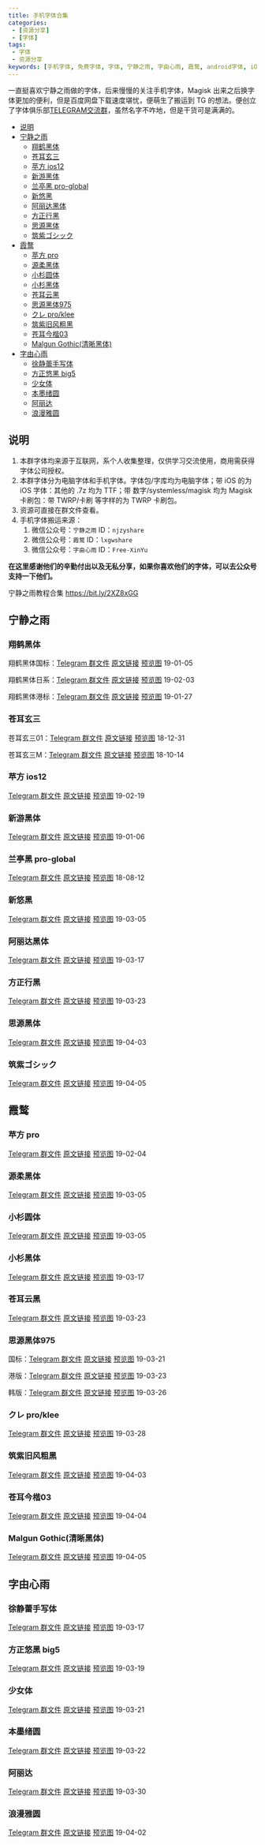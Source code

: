 ```yaml
---
title: 手机字体合集
categories: 
 - [资源分享]
 - [字体]
tags:
 - 字体
 - 资源分享
keywords: [手机字体, 免费字体, 字体, 宁静之雨, 字由心雨, 霞鹜, android字体, iOS字体, 苹果字体]
---
```


一直挺喜欢宁静之雨做的字体，后来慢慢的关注手机字体，Magisk 出来之后换字体更加的便利，但是百度网盘下载速度堪忧，便萌生了搬运到 TG 的想法。便创立了字体俱乐部[TELEGRAM交流群](https://t.me/fontclub)，虽然名字不咋地，但是干货可是满满的。

<!-- more -->

- [说明](#%E8%AF%B4%E6%98%8E)
- [宁静之雨](#%E5%AE%81%E9%9D%99%E4%B9%8B%E9%9B%A8)
  - [翔鹤黑体](#%E7%BF%94%E9%B9%A4%E9%BB%91%E4%BD%93)
  - [苍耳玄三](#%E8%8B%8D%E8%80%B3%E7%8E%84%E4%B8%89)
  - [苹方 ios12](#%E8%8B%B9%E6%96%B9-ios12)
  - [新游黑体](#%E6%96%B0%E6%B8%B8%E9%BB%91%E4%BD%93)
  - [兰亭黑 pro-global](#%E5%85%B0%E4%BA%AD%E9%BB%91-pro-global)
  - [新悠黑](#%E6%96%B0%E6%82%A0%E9%BB%91)
  - [阿丽达黑体](#%E9%98%BF%E4%B8%BD%E8%BE%BE%E9%BB%91%E4%BD%93)
  - [方正行黑](#%E6%96%B9%E6%AD%A3%E8%A1%8C%E9%BB%91)
  - [思源黑体](#%E6%80%9D%E6%BA%90%E9%BB%91%E4%BD%93)
  - [筑紫ゴシック](#%E7%AD%91%E7%B4%AB%E3%82%B4%E3%82%B7%E3%83%83%E3%82%AF)
- [霞鹜](#%E9%9C%9E%E9%B9%9C)
  - [苹方 pro](#%E8%8B%B9%E6%96%B9-pro)
  - [源柔黑体](#%E6%BA%90%E6%9F%94%E9%BB%91%E4%BD%93)
  - [小杉圆体](#%E5%B0%8F%E6%9D%89%E5%9C%86%E4%BD%93)
  - [小杉黑体](#%E5%B0%8F%E6%9D%89%E9%BB%91%E4%BD%93)
  - [苍耳云黑](#%E8%8B%8D%E8%80%B3%E4%BA%91%E9%BB%91)
  - [思源黑体975](#%E6%80%9D%E6%BA%90%E9%BB%91%E4%BD%93975)
  - [クレ pro/klee](#%E3%82%AF%E3%83%AC-proklee)
  - [筑紫旧风粗黑](#%E7%AD%91%E7%B4%AB%E6%97%A7%E9%A3%8E%E7%B2%97%E9%BB%91)
  - [苍耳今楷03](#%E8%8B%8D%E8%80%B3%E4%BB%8A%E6%A5%B703)
  - [Malgun Gothic(清晰黑体)](#malgun-gothic%E6%B8%85%E6%99%B0%E9%BB%91%E4%BD%93)
- [字由心雨](#%E5%AD%97%E7%94%B1%E5%BF%83%E9%9B%A8)
  - [徐静蕾手写体](#%E5%BE%90%E9%9D%99%E8%95%BE%E6%89%8B%E5%86%99%E4%BD%93)
  - [方正悠黑 big5](#%E6%96%B9%E6%AD%A3%E6%82%A0%E9%BB%91-big5)
  - [少女体](#%E5%B0%91%E5%A5%B3%E4%BD%93)
  - [本墨绪圆](#%E6%9C%AC%E5%A2%A8%E7%BB%AA%E5%9C%86)
  - [阿丽达](#%E9%98%BF%E4%B8%BD%E8%BE%BE)
  - [浪漫雅圆](#%E6%B5%AA%E6%BC%AB%E9%9B%85%E5%9C%86)

## 说明

1. 本群字体均来源于互联网，系个人收集整理，仅供学习交流使用，商用需获得字体公司授权。
2. 本群字体分为电脑字体和手机字体。字体包/字库均为电脑字体；带 iOS 的为 iOS 字体：其他的 .7z 均为 TTF；带 数字/systemless/magisk 均为 Magisk 卡刷包：带 TWRP/卡刷 等字样的为 TWRP 卡刷包。
3. 资源可直接在群文件查看。
4. 手机字体搬运来源：
   1. 微信公众号：`宁静之雨` ID：`njzyshare`
   2. 微信公众号：`霞鹜` ID：`lxgwshare`
   3. 微信公众号：`字由心雨` ID：`Free-XinYu`

**在这里感谢他们的辛勤付出以及无私分享，如果你喜欢他们的字体，可以去公众号支持一下他们。**

宁静之雨教程合集 <https://bit.ly/2XZ8xGG>

## 宁静之雨

### 翔鹤黑体

翔鹤黑体国标：[Telegram 群文件](https://t.me/fontclub/716) [原文链接](https://mp.weixin.qq.com/s/g1nisIoBPYi8YFqKeHglng) [预览图](https://blog-1253491707.piccd.myqcloud.com/imgs/20190323211954.jpg/style) 19-01-05

翔鹤黑体日系：[Telegram 群文件](https://t.me/fontclub/820) [原文链接](https://mp.weixin.qq.com/s/okD5sz9DZCBUBYhY_wHlBQ) [预览图](https://blog-1253491707.piccd.myqcloud.com/imgs/20190323213340.jpg/style) 19-02-03

翔鹤黑体港标：[Telegram 群文件](https://t.me/fontclub/825) [原文链接](https://mp.weixin.qq.com/s/Drdgk3gxlto9CdJMA9CuIw) [预览图](https://blog-1253491707.piccd.myqcloud.com/imgs/20190323213858.jpg/style) 19-01-27

### 苍耳玄三

苍耳玄三01：[Telegram 群文件](https://t.me/fontclub/913) [原文链接](https://mp.weixin.qq.com/s/9CfHgNaDNld9wM9IJbzroA) [预览图](https://blog-1253491707.piccd.myqcloud.com/imgs/20190324213316.jpg/style) 18-12-31

苍耳玄三M：[Telegram 群文件](https://t.me/fontclub/918) [原文链接](https://mp.weixin.qq.com/s/AHcMg1EdKeKmV6qMtCgRWA) [预览图](https://blog-1253491707.piccd.myqcloud.com/imgs/20190324213736.jpg/style) 18-10-14

### 苹方 ios12

[Telegram 群文件](https://t.me/fontclub/986) [原文链接](https://mp.weixin.qq.com/s/cOIANwpV4-liAow4CUip8A) [预览图](https://blog-1253491707.piccd.myqcloud.com/imgs/20190324214243.jpg/style) 19-02-19

### 新游黑体

[Telegram 群文件](https://t.me/fontclub/1060) [原文链接](https://mp.weixin.qq.com/s/lUt82VPd_MSi4skyKzGiXQ) [预览图](https://blog-1253491707.piccd.myqcloud.com/imgs/20190324214654.jpg/style) 19-01-06

### 兰亭黑 pro-global

[Telegram 群文件](https://t.me/fontclub/1072) [原文链接](https://mp.weixin.qq.com/s/vDQPV9sdHGAzKlRUm2Jhxw) [预览图](https://blog-1253491707.piccd.myqcloud.com/imgs/20190324215059.jpg/style) 18-08-12

### 新悠黑

[Telegram 群文件](https://t.me/fontclub/1199) [原文链接](https://mp.weixin.qq.com/s/nc9tSpGbEUggmDctHOP0nQ) [预览图](https://blog-1253491707.piccd.myqcloud.com/imgs/20190324215438.jpg/style) 19-03-05

### 阿丽达黑体

[Telegram 群文件](https://t.me/fontclub/1284) [原文链接](https://mp.weixin.qq.com/s/J5iFOIznX3R0vCEGDpUihg) [预览图](https://blog-1253491707.piccd.myqcloud.com/imgs/20190324220455.jpg/style) 19-03-17

### 方正行黑

[Telegram 群文件](https://t.me/fontclub/1434) [原文链接](https://mp.weixin.qq.com/s/Gr-aUC7hJ4EZNbaZLSyeYA) [预览图](https://blog-1253491707.piccd.myqcloud.com/imgs/20190324221051.jpg/style) 19-03-23

### 思源黑体

[Telegram 群文件](https://t.me/fontclub/1522) [原文链接](https://mp.weixin.qq.com/s/sEmB8vbCFww6SDBDvcxIGQ) [预览图](https://blog-1253491707.piccd.myqcloud.com/imgs/20190405184255.jpg/style) 19-04-03

### 筑紫ゴシック

[Telegram 群文件](https://t.me/fontclub/1526) [原文链接](https://mp.weixin.qq.com/s/gstDT6Iv-WAakjLj_MRGzw) [预览图](https://blog-1253491707.piccd.myqcloud.com/imgs/20190405191551.jpg/style) 19-04-05

## 霞鹜

### 苹方 pro

[Telegram 群文件](https://t.me/fontclub/879) [原文链接](https://mp.weixin.qq.com/s/DBDS64C2E25fNbZqvCMoLw) [预览图](https://blog-1253491707.piccd.myqcloud.com/imgs/20190324212701.jpg/style) 19-02-04

### 源柔黑体

[Telegram 群文件](https://t.me/fontclub/1203) [原文链接](https://mp.weixin.qq.com/s/qHxwyNhWqFggJGhvSAWe6A) [预览图](https://blog-1253491707.piccd.myqcloud.com/imgs/20190324215752.jpg/style) 19-03-05

### 小杉圆体

[Telegram 群文件](https://t.me/fontclub/1246) [原文链接](https://mp.weixin.qq.com/s/NVfG0WKVvNRpsw1SIHkmgg) [预览图](https://blog-1253491707.piccd.myqcloud.com/imgs/20190324215955.jpg/style) 19-03-05

### 小杉黑体

[Telegram 群文件](https://t.me/fontclub/1366) [原文链接](https://mp.weixin.qq.com/s/nb0TmfCjU8s7IOxDtgWWHQ) [预览图](https://blog-1253491707.piccd.myqcloud.com/imgs/20190324220716.jpg/style) 19-03-17

### 苍耳云黑

[Telegram 群文件](https://t.me/fontclub/1438) [原文链接](https://mp.weixin.qq.com/s/PxsSTuhdxKagn6kaGxJyRg) [预览图](https://blog-1253491707.piccd.myqcloud.com/imgs/20190325112759.jpg/style) 19-03-23

### 思源黑体975

国标：[Telegram 群文件](https://t.me/fontclub/1396) [原文链接](https://mp.weixin.qq.com/s/9jix2byQvtIT7kCEO2kYLw) [预览图](https://blog-1253491707.piccd.myqcloud.com/imgs/20190324221411.jpg/style) 19-03-21

港版：[Telegram 群文件](https://t.me/fontclub/1400) [原文链接](https://mp.weixin.qq.com/s/K-j83Bk8mYrCW7-vwKtm9Q) [预览图](https://blog-1253491707.piccd.myqcloud.com/imgs/20190324221605.jpg/style) 19-03-23

韩版：[Telegram 群文件](https://t.me/fontclub/1467) [原文链接](https://mp.weixin.qq.com/s/4lqkuQCSuxepov-RwBol_Q) [预览图](https://blog-1253491707.piccd.myqcloud.com/imgs/20190326200238.jpg/style) 19-03-26

### クレ pro/klee

[Telegram 群文件](https://t.me/fontclub/1485) [原文链接](https://mp.weixin.qq.com/s/HKYscqTLrjW8S7pCpC8R7g) [预览图](https://blog-1253491707.piccd.myqcloud.com/imgs/20190328194000.jpg/style) 19-03-28

### 筑紫旧风粗黑

[Telegram 群文件](https://t.me/fontclub/1530) [原文链接](https://mp.weixin.qq.com/s/CFKd9p_HlipjMEiO75ZMvw) [预览图](https://blog-1253491707.piccd.myqcloud.com/imgs/20190405192612.jpg/style) 19-04-03

### 苍耳今楷03

[Telegram 群文件](https://t.me/fontclub/1535) [原文链接](https://mp.weixin.qq.com/s/ORCZXom0-qySoYOLANf6fw) [预览图](https://blog-1253491707.piccd.myqcloud.com/imgs/20190405193109.jpg/style) 19-04-04

### Malgun Gothic(清晰黑体)

[Telegram 群文件](https://t.me/fontclub/1543) [原文链接](https://mp.weixin.qq.com/s/5c_fa4ZuB9DhuHaxpCqSPQ) [预览图](https://blog-1253491707.piccd.myqcloud.com/imgs/20190405193353.jpg/style) 19-04-05

## 字由心雨

### 徐静蕾手写体

[Telegram 群文件](https://t.me/fontclub/1255) [原文链接](https://mp.weixin.qq.com/s/9c6K6R4unAbCMI3cSITP5g) [预览图](https://blog-1253491707.piccd.myqcloud.com/imgs/20190324220219.jpg/style) 19-03-17

### 方正悠黑 big5

[Telegram 群文件](https://t.me/fontclub/1370) [原文链接](https://mp.weixin.qq.com/s/f47irWNwP4uCiWqNnJk-1A) [预览图](https://blog-1253491707.piccd.myqcloud.com/imgs/20190324220903.jpg/style) 19-03-19

### 少女体

[Telegram 群文件](https://t.me/fontclub/1383) [原文链接](https://mp.weixin.qq.com/s/etMgLKYqsopud2fe1S1WPw) [预览图](https://blog-1253491707.piccd.myqcloud.com/imgs/20190324221207.jpg/style) 19-03-21

### 本墨绪圆

[Telegram 群文件](https://t.me/fontclub/1432) [原文链接](https://mp.weixin.qq.com/s/L1PZcql7-lecAtPUE0uDuw) [预览图](https://blog-1253491707.piccd.myqcloud.com/imgs/20190325112437.jpg/style) 19-03-22

### 阿丽达

[Telegram 群文件](https://t.me/fontclub/1498) [原文链接](https://mp.weixin.qq.com/s/BzLUuKNrLm5vgYM8CA_Z0Q) [预览图](https://blog-1253491707.piccd.myqcloud.com/imgs/20190330194045.jpg/style) 19-03-30

### 浪漫雅圆

[Telegram 群文件](https://t.me/fontclub/1515) [原文链接](https://mp.weixin.qq.com/s/2_Ox2km_Qs8m5HRy3mK-Rg) [预览图](https://blog-1253491707.piccd.myqcloud.com/imgs/20190402124950.jpg/style) 19-04-02

<!--
[Telegram 群文件]() [原文链接]() [预览图](/style)
-->